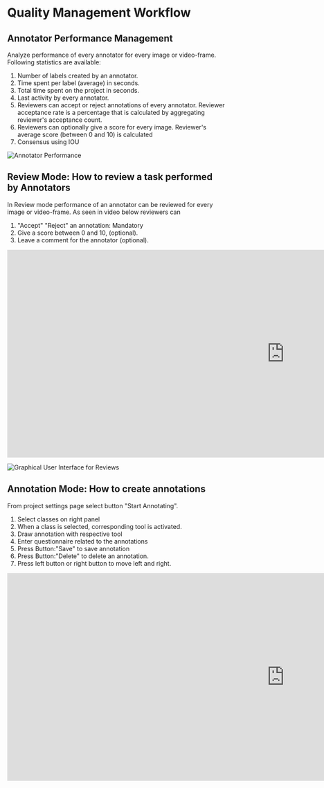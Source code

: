 # Quality Management Workflow

## Annotator Performance Management

Analyze performance of every annotator for every image or video-frame. Following statistics are available:

1. Number of labels created by an annotator.
2. Time spent per label (average) in seconds.
3. Total time spent on the project in seconds.
4. Last activity by every annotator.
5. Reviewers can accept or reject annotations of every annotator. Reviewer acceptance rate is a percentage that is calculated by aggregating reviewer's acceptance count.  
6. Reviewers can optionally give a score for every image. Reviewer's average score (between 0 and 10) is calculated
7. Consensus using IOU


![Annotator Performance](https://files.readme.io/da2f882-AfterReview1.png)



## Review Mode: How to review a task performed by Annotators

In Review mode performance of an annotator can be reviewed for every image or video-frame. As seen in video below reviewers can

1. "Accept" "Reject" an annotation: Mandatory
2. Give a score between 0 and 10, (optional).
3. Leave a comment for the annotator (optional).

<!-- [![How To Review Annotations created by an Annotator TrainingData](https://i.ytimg.com/vi/UEjkveN3hFg/hqdefault.jpg)](https://www.youtube.com/embed/UEjkveN3hFg) -->

<div class="video-wrapper">
  <iframe width="1280" height="480" src="https://www.youtube.com/embed/UEjkveN3hFg" frameborder="0" allowfullscreen></iframe>
</div>


![Graphical User Interface for Reviews](https://files.readme.io/8ec6485-Review.png)



## Annotation Mode: How to create annotations

From project settings page select button "Start Annotating".

1. Select classes on right panel
2. When a class is selected, corresponding tool is activated.
3. Draw annotation with respective tool
4. Enter questionnaire related to the annotations
5. Press Button:"Save" to save annotation
6. Press Button:"Delete" to delete an annotation.
7. Press left button or right button to move left and right.

<!-- [![Role: Annotator - How to create annotations](https://i.ytimg.com/vi/bHrd55nISzY/hqdefault.jpg)](https://www.youtube.com/embed/bHrd55nISzY) -->

<div class="video-wrapper">
  <iframe width="1280" height="480" src="https://www.youtube.com/embed/bHrd55nISzY" frameborder="0" allowfullscreen></iframe>
</div>
